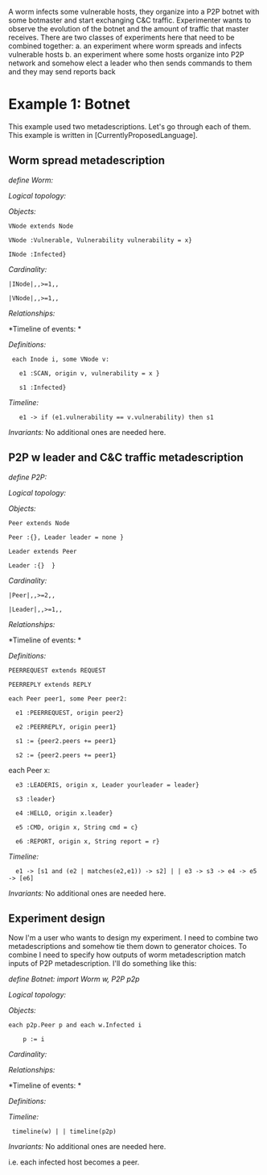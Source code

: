 A worm infects some vulnerable hosts, they organize into a P2P botnet with some botmaster and start exchanging C&C traffic. Experimenter wants to observe the evolution of the botnet and the amount of traffic that master receives. There are two classes of experiments here that need to be combined together:
    a. an experiment where worm spreads and infects vulnerable hosts
    b. an experiment where some hosts organize into P2P network and somehow elect a leader who then sends commands to them and they may send reports back

# Example 1: Botnet

This example used two metadescriptions. Let's go through each of them. This example is written in [CurrentlyProposedLanguage].

## Worm spread metadescription

*define Worm:*

*Logical topology:* 
  
  *Objects:*

    VNode extends Node

    VNode :Vulnerable, Vulnerability vulnerability = x}

    INode :Infected}

  *Cardinality:*

    |INode|,,>=1,,
 
    |VNode|,,>=1,,

  *Relationships:*

   
*Timeline of events: *

   *Definitions:*
     
     each Inode i, some VNode v:
      
       e1 :SCAN, origin v, vulnerability = x }

       s1 :Infected}

   *Timeline:*
  
       e1 -> if (e1.vulnerability == v.vulnerability) then s1


*Invariants:* No additional ones are needed here.

## P2P w leader and C&C traffic metadescription

*define P2P:*

*Logical topology:* 

  *Objects:*

    Peer extends Node

    Peer :{}, Leader leader = none }

    Leader extends Peer

    Leader :{}  }

  *Cardinality:*

    |Peer|,,>=2,,

    |Leader|,,>=1,,

  *Relationships:*


*Timeline of events: *

  *Definitions:*
 
    PEERREQUEST extends REQUEST

    PEERREPLY extends REPLY

    each Peer peer1, some Peer peer2: 
 
      e1 :PEERREQUEST, origin peer2}

      e2 :PEERREPLY, origin peer1}

      s1 := {peer2.peers += peer1}

      s2 := {peer2.peers += peer1}
 
   each Peer x: 
      
      e3 :LEADERIS, origin x, Leader yourleader = leader}

      s3 :leader}

      e4 :HELLO, origin x.leader} 

      e5 :CMD, origin x, String cmd = c} 

      e6 :REPORT, origin x, String report = r} 

  *Timeline:*

      e1 -> [s1 and (e2 | matches(e2,e1)) -> s2] | | e3 -> s3 -> e4 -> e5 -> [e6]


*Invariants:* No additional ones are needed here.

## Experiment design

Now I'm a user who wants to design my experiment. I need to combine two metadescriptions and somehow tie them down to generator choices. To combine I need to specify how outputs of worm metadescription match inputs of P2P metadescription. I'll do something like this:

*define Botnet: import Worm w, P2P p2p*
 
*Logical topology:* 

  
  *Objects:*

    each p2p.Peer p and each w.Infected i

        p := i

  *Cardinality:*

  *Relationships:*
   
*Timeline of events: *

   *Definitions:*     

   *Timeline:*
  
     timeline(w) | | timeline(p2p)
     

*Invariants:* No additional ones are needed here.
    



i.e. each infected host becomes a peer.

